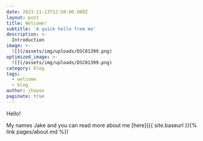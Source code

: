 ```yaml
---
date: 2023-11-13T12:50:00.000Z
layout: post
title: Welcome! 
subtitle: 'A quick hello from me'
description: >-
  Introduction
image: >-
  ![](/assets/img/uploads/DSC01399.png)
optimized_image: >-
  ![](/assets/img/uploads/DSC01399.png)
category: blog
tags:
  - welcome
  - blog
author: jhowse
paginate: true
---
```


Hello! 

My names Jake and you can read more about me [here]({{ site.baseurl }}{% link pages/about.md %})